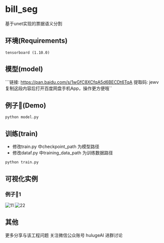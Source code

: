 # bill_seg
基于unet实现的票据语义分割
## 环境(Requirements)
```tensorboard (1.10.0)```

## 模型(model)
```链接: https://pan.baidu.com/s/1wGfC8XCfqA5d6BECDt6TqA 提取码: jewv 复制这段内容后打开百度网盘手机App，操作更方便哦``

## 例子🌰(Demo)

```python model.py```

## 训练(train)
- 修改train.py 中checkpoint_path 为模型路径
- 修改dataf.py 中training_data_path 为训练数据路径

```python train.py```

## 可视化实例
### 例子🌰1
![11](https://github.com/tommyMessi/bill_seg/blob/main/img/11.png)
![22](https://github.com/tommyMessi/bill_seg/blob/main/img/11.png)

## 其他
更多分享与该工程问题 关注微信公众账号 hulugeAI 进群讨论 

